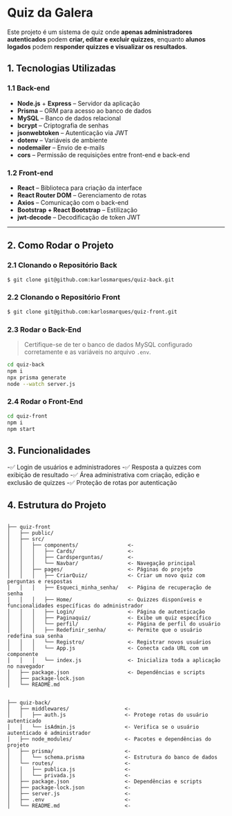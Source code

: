  # Quiz da Galera
Este projeto é um sistema de quiz onde **apenas administradores autenticados** podem
**criar, editar e excluir quizzes**, enquanto **alunos logados** podem **responder quizzes e
visualizar os resultados**.
## 1. Tecnologias Utilizadas
### 1.1 Back-end
- **Node.js** + **Express** – Servidor da aplicação
- **Prisma** – ORM para acesso ao banco de dados
- **MySQL** – Banco de dados relacional
- **bcrypt** – Criptografia de senhas
- **jsonwebtoken** – Autenticação via JWT
- **dotenv** – Variáveis de ambiente
- **nodemailer** – Envio de e-mails
- **cors** – Permissão de requisições entre front-end e back-end
### 1.2 Front-end
- **React** – Biblioteca para criação da interface
- **React Router DOM** – Gerenciamento de rotas
- **Axios** – Comunicação com o back-end
- **Bootstrap + React Bootstrap** – Estilização
- **jwt-decode** – Decodificação de token JWT
---
## 2. Como Rodar o Projeto
### 2.1 Clonando o Repositório Back
```bash
$ git clone git@github.com:karlosmarques/quiz-back.git
````
### 2.2 Clonando o Repositório Front
```bash
$ git clone git@github.com:karlosmarques/quiz-front.git
````
### 2.3 Rodar o Back-End
> Certifique-se de ter o banco de dados MySQL configurado corretamente e as variáveis no
arquivo `.env`.
```bash
cd quiz-back
npm i
npx prisma generate
node --watch server.js
````
### 2.4 Rodar o Front-End
```bash
cd quiz-front
npm i
npm start
````
## 3. Funcionalidades
-✅ Login de usuários e administradores
-✅ Resposta a quizzes com exibição de resultado
-✅ Área administrativa com criação, edição e exclusão de quizzes
-✅ Proteção de rotas por autenticação

## 4. Estrutura do Projeto
```

├── quiz-front
│   ├── public/
│   ├── src/
│   │   ├── components/                <- 
│   │   │   ├── Cards/                 <- 
│   │   │   ├── Cardsperguntas/        <- 
│   │   │   └── Navbar/                <- Navegação principal
│   │   ├── pages/                     <- Páginas do projeto
│   │   │   ├── CriarQuiz/             <- Criar um novo quiz com perguntas e respostas
│   │   │   ├── Esqueci_minha_senha/   <- Página de recuperação de senha
│   │   │   ├── Home/                  <- Quizzes disponíveis e funcionalidades específicas do administrador
│   │   │   ├── Login/                 <- Página de autenticação
│   │   │   ├── Paginaquiz/            <- Exibe um quiz específico
│   │   │   └── perfil/                <- Página de perfil do usuário
│   │   │   ├── Redefinir_senha/       <- Permite que o usuário redefina sua senha
│   │   │   └── Registro/              <- Registrar novos usuários
│   │   │   └── App.js                 <- Conecta cada URL com um componente   
│   │   │   └── index.js               <- Inicializa toda a aplicação no navegador
│   ├── package.json                   <- Dependências e scripts
│   ├── package-lock.json             
│   └── README.md

      
├── quiz-back/
│   ├── middlewares/                  <- 
│   │   ├── auth.js                   <- Protege rotas do usuário autenticado
│   │   └── isAdmin.js                <- Verifica se o usuário autenticado é administrador
│   ├── node_modules/                 <- Pacotes e dependências do projeto
│   ├── prisma/                       <- 
│   │   └── schema.prisma             <- Estrutura do banco de dados
│   └── routes/                       <- 
│   │   ├── publica.js                <- 
│   │   └── privada.js                <- 
│   ├── package.json                  <- Dependências e scripts
│   ├── package-lock.json             <-
│   ├── server.js                     <-
│   ├── .env                          <-
│   └── README.md                     <-
```       

